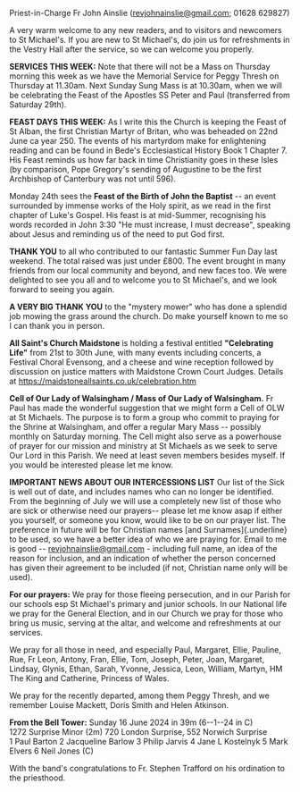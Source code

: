 
Priest-in-Charge Fr John Ainslie
([revjohnainslie@gmail.com](mailto:revjohnainslie@gmail.com); 01628 629827)

A very warm welcome to any new readers, and to visitors and
newcomers to St Michael's. If you are new to St Michael's, do join us
for refreshments in the Vestry Hall after the service, so we can welcome
you properly.

**SERVICES THIS WEEK:** Note that there will not be a Mass on Thursday
morning this week as we have the Memorial Service for Peggy Thresh on
Thursday at 11.30am. Next Sunday Sung Mass is at 10.30am, when we
will be celebrating the Feast of the Apostles SS Peter and Paul
(transferred from Saturday 29th).

**FEAST DAYS THIS WEEK:** As I write this the Church is keeping the
Feast of St Alban, the first Christian Martyr of Britan, who was
beheaded on 22nd June ca year 250. The events of his martyrdom make
for enlightening reading and can be found in Bede's Ecclesiastical
History Book 1 Chapter 7. His Feast reminds us how far back in time
Christianity goes in these Isles (by comparison, Pope Gregory's sending
of Augustine to be the first Archbishop of Canterbury was not until
596).

Monday 24th sees the **Feast of the Birth of John the Baptist** -- an
event surrounded by immense works of the Holy spirit, as we read in the
first chapter of Luke's Gospel. His feast is at mid-Summer, recognising
his words recorded in John 3:30 "He must increase, I must decrease",
speaking about Jesus and reminding us of the need to put God first.

**THANK YOU** to all who contributed to our fantastic Summer Fun Day
last weekend. The total raised was just under £800. The event brought in
many friends from our local community and beyond, and new faces too. We
were delighted to see you all and to welcome you to St Michael's, and we
look forward to seeing you again.

**A VERY BIG THANK YOU** to the "mystery mower" who has done a
splendid job mowing the grass around the church. Do make yourself known
to me so I can thank you in person.

**All Saint's Church Maidstone** is holding a festival entitled
**"Celebrating Life"** from 21st to 30th June, with many events
including concerts, a Festival Choral Evensong, and a cheese and wine
reception followed by discussion on justice matters with Maidstone Crown
Court Judges. Details at
https://maidstoneallsaints.co.uk/celebration.htm

**Cell of Our Lady of Walsingham / Mass of Our Lady of Walsingham.** Fr
Paul has made the wonderful suggestion that we might form a Cell of OLW
at St Michaels. The purpose is to form a group who commit to praying for
the Shrine at Walsingham, and offer a regular Mary Mass -- possibly
monthly on Saturday morning. The Cell might also serve as a powerhouse
of prayer for our mission and ministry at St Michaels as we seek to
serve Our Lord in this Parish. We need at least seven members besides
myself. If you would be interested please let me know.

**IMPORTANT NEWS ABOUT OUR INTERCESSIONS LIST** Our list of the Sick is
well out of date, and includes names who can no longer be identified.
From the beginning of July we will use a completely new list of those
who are sick or otherwise need our prayers-- please let me know asap if
either you yourself, or someone you know, would like to be on our prayer
list. The preference in future will be for Christian names [and
Surnames]{.underline} to be used, so we have a better idea of who we are
praying for. Email to me is good -- <revjohnainslie@gmail.com> -
including full name, an idea of the reason for inclusion, and an
indication of whether the person concerned has given their agreement to
be included (if not, Christian name only will be used).

**For our prayers:** We pray for those fleeing persecution, and in our
Parish for our schools esp St Michael's primary and junior schools. In
our National life we pray for the General Election, and in our Church we
pray for those who bring us music, serving at the altar, and welcome and
refreshments at our services.

We pray for all those in need, and especially Paul, Margaret, Ellie,
Pauline, Rue, Fr Leon, Antony, Fran, Ellie, Tom, Joseph, Peter, Joan,
Margaret, Lindsay, Glynis, Ethan, Sarah, Yvonne, Jessica, Leon, William,
Martyn, HM The King and Catherine, Princess of Wales.

We pray for the recently departed, among them Peggy Thresh, and we
remember Louise Mackett, Doris Smith and Helen Atkinson.

**From the Bell Tower:** Sunday 16 June 2024 in 39m (6--1--24 in C)\
1272 Surprise Minor (2m) 720 London Surprise, 552 Norwich Surprise\
1 Paul Barton 2 Jacqueline Barlow 3 Philip Jarvis 4 Jane L Kostelnyk 5
Mark Elvers 6 Neil Jones (C)

With the band's congratulations to Fr. Stephen Trafford on his
ordination to the priesthood.
